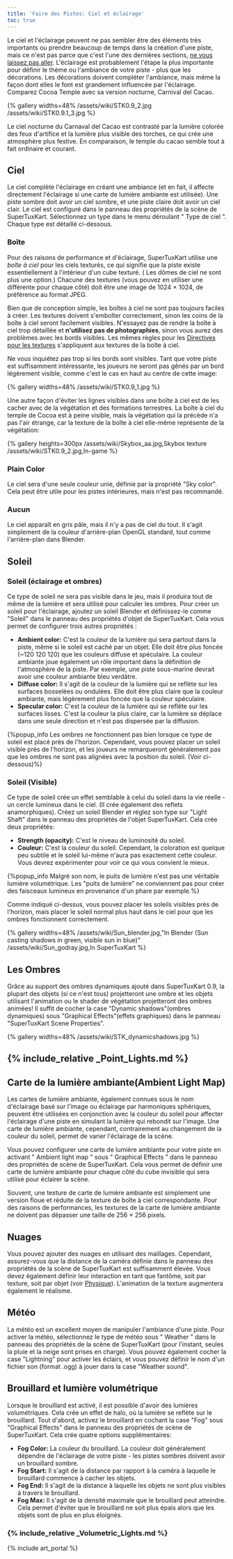 ```yaml
---
title: 'Faire des Pistes: Ciel et éclairage'
toc: true
---
```

Le ciel et l'éclairage peuvent ne pas sembler être des éléments très importants ou prendre beaucoup de temps dans la création d'une piste, mais ce n'est pas parce que c'est l'une des dernières sections, <u>ne vous laissez pas aller</u>. L'éclairage est probablement l'étape la plus importante pour définir le thème ou l'ambiance de votre piste - plus que les décorations. Les décorations doivent compléter l'ambiance, mais même la façon dont elles le font est grandement influencée par l'éclairage. Comparez Cocoa Temple avec sa version nocturne, Carnival del Cacao.

{% gallery widths=48%
/assets/wiki/STK0.9_2.jpg
/assets/wiki/STK0.9.1_3.jpg
%}

Le ciel nocturne du Carnaval del Cacao est contrasté par la lumière colorée des feux d'artifice et la lumière plus visible des torches, ce qui crée une atmosphère plus festive. En comparaison, le temple du cacao semble tout à fait ordinaire et courant.

## Ciel

Le ciel complète l'éclairage en créant une ambiance (et en fait, il affecte directement l'éclairage si une carte de lumière ambiante est utilisée). Une piste sombre doit avoir un ciel sombre, et une piste claire doit avoir un ciel clair. Le ciel est configuré dans le panneau des propriétés de la scène de SuperTuxKart. Sélectionnez un type dans le menu déroulant " Type de ciel ". Chaque type est détaillé ci-dessous.

### Boîte

Pour des raisons de performance et d'éclairage, SuperTuxKart utilise une *boîte à ciel* pour les ciels texturés, ce qui signifie que la piste existe essentiellement à l'intérieur d'un cube texturé. ( Les dômes de ciel ne sont plus une option.) Chacune des textures (vous pouvez en utiliser une différente pour chaque côté) doit être une image de 1024 × 1024, de préférence au format JPEG.

Bien que de conception simple, les boîtes à ciel ne sont pas toujours faciles à créer. Les textures doivent s'emboîter correctement, sinon les coins de la boîte à ciel seront facilement visibles. N'essayez pas de rendre la boîte à ciel trop détaillée et **n'utilisez pas de photographies**, sinon vous aurez des problèmes avec les bords visibles. Les mêmes règles pour les [Directives pour les textures](Texture_Guidelines) s'appliquent aux textures de la boîte à ciel.

Ne vous inquiétez pas trop si les bords sont visibles. Tant que votre piste est suffisamment intéressante, les joueurs ne seront pas gênés par un bord légèrement visible, comme c'est le cas en haut au centre de cette image:

{% gallery widths=48%
/assets/wiki/STK0.9_1.jpg
%}

Une autre façon d'éviter les lignes visibles dans une boîte à ciel est de les cacher avec de la végétation et des formations terrestres. La boîte à ciel du temple de Cocoa est à peine visible, mais la végétation qui la précède n'a pas l'air étrange, car la texture de la boîte à ciel elle-même représente de la végétation:

{% gallery heights=300px
/assets/wiki/Skybox_aa.jpg,Skybox texture
/assets/wiki/STK0.9_2.jpg,In-game
%}

### Plain Color

Le ciel sera d'une seule couleur unie, définie par la propriété "Sky color". Cela peut être utile pour les pistes intérieures, mais n'est pas recommandé.

### Aucun

Le ciel apparaît en gris pâle, mais il n'y a pas de ciel du tout. Il s'agit simplement de la couleur d'arrière-plan OpenGL standard, tout comme l'arrière-plan dans Blender.

## Soleil

### Soleil (éclairage et ombres)

Ce type de soleil ne sera pas visible dans le jeu, mais il produira tout de même de la lumière et sera utilisé pour calculer les ombres. Pour créer un soleil pour l'éclairage, ajoutez un soleil Blender et définissez-le comme "Soleil" dans le panneau des propriétés d'objet de SuperTuxKart. Cela vous permet de configurer trois autres propriétés :

* **Ambient color:** C'est la couleur de la lumière qui sera partout dans la piste, même si le soleil est caché par un objet. Elle doit être plus foncée (~120 120 120) que les couleurs diffuse et spéculaire. La couleur ambiante joue également un rôle important dans la définition de l'atmosphère de la piste. Par exemple, une piste sous-marine devrait avoir une couleur ambiante bleu verdâtre.
* **Diffuse color:** Il s'agit de la couleur de la lumière qui se reflète sur les surfaces bosselées ou ondulées. Elle doit être plus claire que la couleur ambiante, mais légèrement plus foncée que la couleur spéculaire.
* **Specular color:** C'est la couleur de la lumière qui se reflète sur les surfaces lisses. C'est la couleur la plus claire, car la lumière se déplace dans une seule direction et n'est pas dispersée par la diffusion.

{%popup_info Les ombres ne fonctionnent pas bien lorsque ce type de soleil est placé près de l'horizon. Cependant, vous pouvez placer un soleil visible près de l'horizon, et les joueurs ne remarqueront généralement pas que les ombres ne sont pas alignées avec la position du soleil. (Voir ci-dessous)%}

### Soleil (Visible)

Ce type de soleil crée un effet semblable à celui du soleil dans la vie réelle - un cercle lumineux dans le ciel. (Il crée également des reflets anamorphiques). Créez un soleil Blender et réglez son type sur "Light Shaft" dans le panneau des propriétés de l'objet SuperTuxKart. Cela crée deux propriétés:

* **Strength (opacity):** C'est le niveau de luminosité du soleil.
* **Couleur:** C'est la couleur du soleil. Cependant, la coloration est quelque peu subtile et le soleil lui-même n'aura pas exactement cette couleur. Vous devrez expérimenter pour voir ce qui vous convient le mieux.

{%popup_info Malgré son nom, le puits de lumière n'est pas une véritable lumière volumétrique. Les "puits de lumière" ne conviennent pas pour créer des faisceaux lumineux en provenance d'un phare par exemple.%}

Comme indiqué ci-dessus, vous pouvez placer les soleils visibles près de l'horizon, mais placer le soleil normal plus haut dans le ciel pour que les ombres fonctionnent correctement.

{% gallery widths=48%
/assets/wiki/Sun_blender.jpg,"In Blender (Sun casting shadows in green, visible sun in blue)"
/assets/wiki/Sun_godray.jpg,In SuperTuxKart
%}

## Les Ombres

Grâce au support des ombres dynamiques ajouté dans SuperTuxKart 0.9, la plupart des objets (si ce n'est tous) projetteront une ombre et les objets utilisant l'animation ou le shader de végétation projetteront des ombres animées! Il suffit de cocher la case "Dynamic shadows"(ombres dynamiques) sous "Graphical Effects"(effets graphiques) dans le panneau "SuperTuxKart Scene Properties".

{% gallery widths=48%
/assets/wiki/STK_dynamicshadows.jpg
%}

## {% include_relative _Point_Lights.md %}
## Carte de la lumière ambiante(Ambient Light Map)

Les cartes de lumière ambiante, également connues sous le nom d'éclairage basé sur l'image ou éclairage par harmoniques sphériques, peuvent être utilisées en conjonction avec la couleur du soleil pour affecter l'éclairage d'une piste en simulant la lumière qui rebondit sur l'image. Une carte de lumière ambiante, cependant, contrairement au changement de la couleur du soleil, permet de varier l'éclairage de la scène.

Vous pouvez configurer une carte de lumière ambiante pour votre piste en activant " Ambient light map " sous " Graphical Effects " dans le panneau des propriétés de scène de SuperTuxKart. Cela vous permet de définir une carte de lumière ambiante pour chaque côté du cube invisible qui sera utilisé pour éclairer la scène.

Souvent, une texture de carte de lumière ambiante est simplement une version floue et réduite de la texture de boîte à ciel correspondante. Pour des raisons de performances, les textures de la carte de lumière ambiante ne doivent pas dépasser une taille de 256 × 256 pixels.

## Nuages

Vous pouvez ajouter des nuages en utilisant des maillages. Cependant, assurez-vous que la distance de la caméra définie dans le panneau des propriétés de la scène de SuperTuxKart est suffisamment élevée. Vous devez également définir leur interaction en tant que fantôme, soit par texture, soit par objet (voir [Physique](Physics)). L'animation de la texture augmentera également le réalisme.

## Météo

La météo est un excellent moyen de manipuler l'ambiance d'une piste. Pour activer la météo, sélectionnez le type de météo sous " Weather " dans le panneau des propriétés de la scène de SuperTuxKart (pour l'instant, seules la pluie et la neige sont prises en charge). Vous pouvez également cocher la case "Lightning" pour activer les éclairs, et vous pouvez définir le nom d'un fichier son (format .ogg) à jouer dans la case "Weather sound".

## Brouillard et lumière volumétrique

Lorsque le brouillard est activé, il est possible d'avoir des lumières volumétriques. Cela crée un effet de halo, où la lumière se reflète sur le brouillard. Tout d'abord, activez le brouillard en cochant la case "Fog" sous "Graphical Effects" dans le panneau des propriétés de scène de SuperTuxKart. Cela crée quatre options supplémentaires:

* **Fog Color:** La couleur du brouillard. La couleur doit généralement dépendre de l'éclairage de votre piste - les pistes sombres doivent avoir un brouillard sombre.
* **Fog Start:** Il s'agit de la distance par rapport à la caméra à laquelle le brouillard commence à cacher les objets.
* **Fog End:** Il s'agit de la distance à laquelle les objets ne sont plus visibles à travers le brouillard.
* **Fog Max:** Il s'agit de la densité maximale que le brouillard peut atteindre. Cela permet d'éviter que le brouillard ne soit plus épais alors que les objets sont de plus en plus éloignés.

### {% include_relative _Volumetric_Lights.md %}
{% include art_portal %}
